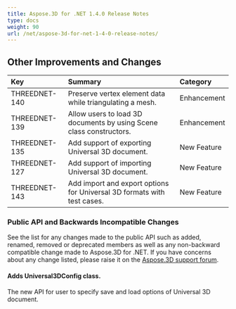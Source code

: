 ```yaml
---
title: Aspose.3D for .NET 1.4.0 Release Notes
type: docs
weight: 90
url: /net/aspose-3d-for-net-1-4-0-release-notes/
---
```


## **Other Improvements and Changes**

|**Key** |**Summary** |**Category** |
| :- | :- | :- |
|THREEDNET-140 |Preserve vertex element data while triangulating a mesh. |Enhancement |
|THREEDNET-139 |Allow users to load 3D documents by using Scene class constructors. |Enhancement |
|THREEDNET-135 |Add support of exporting Universal 3D document. |New Feature |
|THREEDNET-127 |Add support of importing Universal 3D document. |New Feature |
|THREEDNET-143 |Add import and export options for Universal 3D formats with test cases. |New Feature |
### **Public API and Backwards Incompatible Changes**
See the list for any changes made to the public API such as added, renamed, removed or deprecated members as well as any non-backward compatible change made to Aspose.3D for .NET. If you have concerns about any change listed, please raise it on the [Aspose.3D support forum](https://forum.aspose.com/c/3d/18).
#### **Adds Universal3DConfig class.**
The new API for user to specify save and load options of Universal 3D document.
